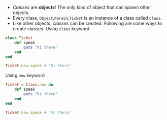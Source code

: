 - *Classes* are **objects**! The only kind of object that can spawn other objects.
- Every class, `Object`,`Person`,`Ticket` is an instance of a class called `Class`.
- Like other objects, *classes* can be created. Following are some ways to create classes. 
Using `class` keyword
```ruby
class Ticket
	def speak
		puts "hi there"
	end
end

Ticket.new.speak # "hi there"
```
Using `new` keyword
```ruby
Ticket = Class.new do
	def speak
		puts "hi there"
	end
end

Ticket.new.speak # "hi there"
```